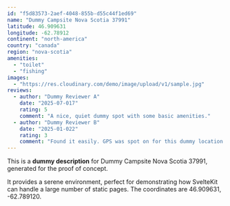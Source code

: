 ```yaml
---
id: "f5d83573-2aef-4048-855b-d55c44f1ed69"
name: "Dummy Campsite Nova Scotia 37991"
latitude: 46.909631
longitude: -62.78912
continent: "north-america"
country: "canada"
region: "nova-scotia"
amenities:
  - "toilet"
  - "fishing"
images:
  - "https://res.cloudinary.com/demo/image/upload/v1/sample.jpg"
reviews:
  - author: "Dummy Reviewer A"
    date: "2025-07-017"
    rating: 5
    comment: "A nice, quiet dummy spot with some basic amenities."
  - author: "Dummy Reviewer B"
    date: "2025-01-022"
    rating: 3
    comment: "Found it easily. GPS was spot on for this dummy location."
---
```


This is a **dummy description** for Dummy Campsite Nova Scotia 37991, generated for the proof of concept.

It provides a serene environment, perfect for demonstrating how SvelteKit can handle a large number of static pages. The coordinates are 46.909631, -62.789120.
